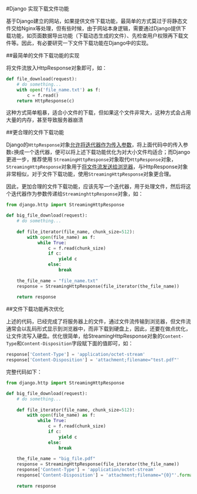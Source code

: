 #Django 实现下载文件功能

基于Django建立的网站，如果提供文件下载功能，最简单的方式莫过于将静态文件交给Nginx等处理，但有些时候，由于网站本身逻辑，需要通过Django提供下载功能，如页面数据导出功能（下载动态生成的文件）、先检查用户权限再下载文件等。因此，有必要研究一下文件下载功能在Django中的实现。

##最简单的文件下载功能的实现

将文件流放入HttpResponse对象即可，如：

```python
def file_download(request):
	# do something...
	with open('file_name.txt') as f:
		c = f.read()
	return HttpResponse(c)
```

这种方式简单粗暴，适合小文件的下载，但如果这个文件非常大，这种方式会占用大量的内存，甚至导致服务器崩溃

##更合理的文件下载功能

Django的`HttpResponse`对象[允许将迭代器作为传入参数](https://docs.djangoproject.com/en/dev/ref/request-response/#passing-iterators)，将上面代码中的传入参数`c`换成一个迭代器，便可以将上述下载功能优化为对大小文件均适合；而Django更进一步，推荐使用 `StreamingHttpResponse`对象取代`HttpResponse`对象，`StreamingHttpResponse`对象用于[将文件流发送给浏览器](https://docs.djangoproject.com/en/dev/ref/request-response/#django.http.StreamingHttpResponse)，与HttpResponse对象非常相似，对于文件下载功能，使用`StreamingHttpResponse`对象更合理。

因此，更加合理的文件下载功能，应该先写一个迭代器，用于处理文件，然后将这个迭代器作为参数传递给`StreaminghttpResponse`对象，如：

```python
from django.http import StreamingHttpResponse

def big_file_download(request):
	# do something...
 
	def file_iterator(file_name, chunk_size=512):
		with open(file_name) as f:
			while True:
				c = f.read(chunk_size)
				if c:
					yield c
				else:
					break
 
	the_file_name = "file_name.txt"
	response = StreamingHttpResponse(file_iterator(the_file_name))
 
	return response
```

##文件下载功能再次优化

上述的代码，已经完成了将服务器上的文件，通过文件流传输到浏览器，但文件流通常会以乱码形式显示到浏览器中，而非下载到硬盘上，因此，还要在做点优化，让文件流写入硬盘。优化很简单，给StreamingHttpResponse对象的`Content-Type`和`Content-Disposition`字段赋下面的值即可，如：

```python
response['Content-Type'] = 'application/octet-stream'
response['Content-Disposition'] = 'attachment;filename="test.pdf"'
```

完整代码如下：
```python
from django.http import StreamingHttpResponse

def big_file_download(request):
	# do something...
 
	def file_iterator(file_name, chunk_size=512):
		with open(file_name) as f:
			while True:
				c = f.read(chunk_size)
				if c:
					yield c
				else:
					break
 
	the_file_name = "big_file.pdf"
	response = StreamingHttpResponse(file_iterator(the_file_name))
	response['Content-Type'] = 'application/octet-stream'
    response['Content-Disposition'] = 'attachment;filename="{0}"'.format(the_file_name)
 
	return response
```


